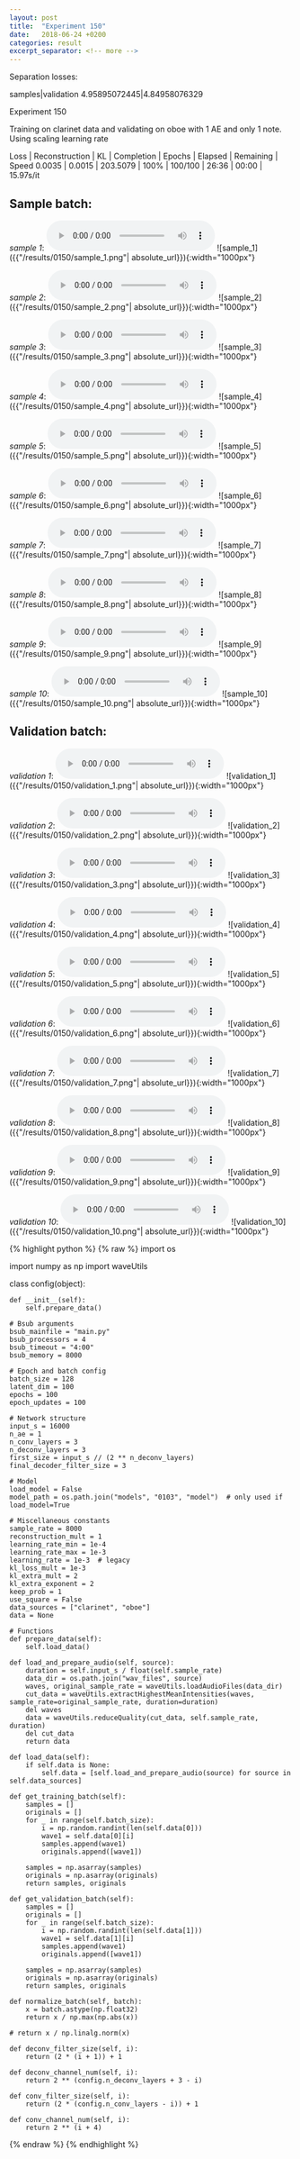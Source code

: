 ```yaml
---
layout: post
title:  "Experiment 150"
date:   2018-06-24 +0200
categories: result
excerpt_separator: <!-- more -->
---
```

Separation losses:

samples|validation
4.95895072445|4.84958076329<!-- more -->

Experiment 150

Training on clarinet data and validating on oboe with 1 AE and only 1 note. Using scaling learning rate

Loss | Reconstruction | KL | Completion | Epochs | Elapsed | Remaining | Speed
0.0035 | 0.0015 | 203.5079 | 100% | 100/100 | 26:36 | 00:00 | 15.97s/it

## **Sample batch**:
_sample 1_:
<audio src="/ResultsOverview/results/0150/sample_1.wav" controls preload></audio>
![sample_1]({{"/results/0150/sample_1.png"| absolute_url}}){:width="1000px"}

_sample 2_:
<audio src="/ResultsOverview/results/0150/sample_2.wav" controls preload></audio>
![sample_2]({{"/results/0150/sample_2.png"| absolute_url}}){:width="1000px"}

_sample 3_:
<audio src="/ResultsOverview/results/0150/sample_3.wav" controls preload></audio>
![sample_3]({{"/results/0150/sample_3.png"| absolute_url}}){:width="1000px"}

_sample 4_:
<audio src="/ResultsOverview/results/0150/sample_4.wav" controls preload></audio>
![sample_4]({{"/results/0150/sample_4.png"| absolute_url}}){:width="1000px"}

_sample 5_:
<audio src="/ResultsOverview/results/0150/sample_5.wav" controls preload></audio>
![sample_5]({{"/results/0150/sample_5.png"| absolute_url}}){:width="1000px"}

_sample 6_:
<audio src="/ResultsOverview/results/0150/sample_6.wav" controls preload></audio>
![sample_6]({{"/results/0150/sample_6.png"| absolute_url}}){:width="1000px"}

_sample 7_:
<audio src="/ResultsOverview/results/0150/sample_7.wav" controls preload></audio>
![sample_7]({{"/results/0150/sample_7.png"| absolute_url}}){:width="1000px"}

_sample 8_:
<audio src="/ResultsOverview/results/0150/sample_8.wav" controls preload></audio>
![sample_8]({{"/results/0150/sample_8.png"| absolute_url}}){:width="1000px"}

_sample 9_:
<audio src="/ResultsOverview/results/0150/sample_9.wav" controls preload></audio>
![sample_9]({{"/results/0150/sample_9.png"| absolute_url}}){:width="1000px"}

_sample 10_:
<audio src="/ResultsOverview/results/0150/sample_10.wav" controls preload></audio>
![sample_10]({{"/results/0150/sample_10.png"| absolute_url}}){:width="1000px"}

## **Validation batch**:
_validation 1_:
<audio src="/ResultsOverview/results/0150/validation_1.wav" controls preload></audio>
![validation_1]({{"/results/0150/validation_1.png"| absolute_url}}){:width="1000px"}

_validation 2_:
<audio src="/ResultsOverview/results/0150/validation_2.wav" controls preload></audio>
![validation_2]({{"/results/0150/validation_2.png"| absolute_url}}){:width="1000px"}

_validation 3_:
<audio src="/ResultsOverview/results/0150/validation_3.wav" controls preload></audio>
![validation_3]({{"/results/0150/validation_3.png"| absolute_url}}){:width="1000px"}

_validation 4_:
<audio src="/ResultsOverview/results/0150/validation_4.wav" controls preload></audio>
![validation_4]({{"/results/0150/validation_4.png"| absolute_url}}){:width="1000px"}

_validation 5_:
<audio src="/ResultsOverview/results/0150/validation_5.wav" controls preload></audio>
![validation_5]({{"/results/0150/validation_5.png"| absolute_url}}){:width="1000px"}

_validation 6_:
<audio src="/ResultsOverview/results/0150/validation_6.wav" controls preload></audio>
![validation_6]({{"/results/0150/validation_6.png"| absolute_url}}){:width="1000px"}

_validation 7_:
<audio src="/ResultsOverview/results/0150/validation_7.wav" controls preload></audio>
![validation_7]({{"/results/0150/validation_7.png"| absolute_url}}){:width="1000px"}

_validation 8_:
<audio src="/ResultsOverview/results/0150/validation_8.wav" controls preload></audio>
![validation_8]({{"/results/0150/validation_8.png"| absolute_url}}){:width="1000px"}

_validation 9_:
<audio src="/ResultsOverview/results/0150/validation_9.wav" controls preload></audio>
![validation_9]({{"/results/0150/validation_9.png"| absolute_url}}){:width="1000px"}

_validation 10_:
<audio src="/ResultsOverview/results/0150/validation_10.wav" controls preload></audio>
![validation_10]({{"/results/0150/validation_10.png"| absolute_url}}){:width="1000px"}


{% highlight python %}
{% raw %}
import os

import numpy as np
import waveUtils


class config(object):

	def __init__(self):
		self.prepare_data()

	# Bsub arguments
	bsub_mainfile = "main.py"
	bsub_processors = 4
	bsub_timeout = "4:00"
	bsub_memory = 8000

	# Epoch and batch config
	batch_size = 128
	latent_dim = 100
	epochs = 100
	epoch_updates = 100

	# Network structure
	input_s = 16000
	n_ae = 1
	n_conv_layers = 3
	n_deconv_layers = 3
	first_size = input_s // (2 ** n_deconv_layers)
	final_decoder_filter_size = 3

	# Model
	load_model = False
	model_path = os.path.join("models", "0103", "model")  # only used if load_model=True

	# Miscellaneous constants
	sample_rate = 8000
	reconstruction_mult = 1
	learning_rate_min = 1e-4
	learning_rate_max = 1e-3
	learning_rate = 1e-3  # legacy
	kl_loss_mult = 1e-3
	kl_extra_mult = 2
	kl_extra_exponent = 2
	keep_prob = 1
	use_square = False
	data_sources = ["clarinet", "oboe"]
	data = None

	# Functions
	def prepare_data(self):
		self.load_data()

	def load_and_prepare_audio(self, source):
		duration = self.input_s / float(self.sample_rate)
		data_dir = os.path.join("wav_files", source)
		waves, original_sample_rate = waveUtils.loadAudioFiles(data_dir)
		cut_data = waveUtils.extractHighestMeanIntensities(waves, sample_rate=original_sample_rate, duration=duration)
		del waves
		data = waveUtils.reduceQuality(cut_data, self.sample_rate, duration)
		del cut_data
		return data

	def load_data(self):
		if self.data is None:
			self.data = [self.load_and_prepare_audio(source) for source in self.data_sources]

	def get_training_batch(self):
		samples = []
		originals = []
		for _ in range(self.batch_size):
			i = np.random.randint(len(self.data[0]))
			wave1 = self.data[0][i]
			samples.append(wave1)
			originals.append([wave1])

		samples = np.asarray(samples)
		originals = np.asarray(originals)
		return samples, originals

	def get_validation_batch(self):
		samples = []
		originals = []
		for _ in range(self.batch_size):
			i = np.random.randint(len(self.data[1]))
			wave1 = self.data[1][i]
			samples.append(wave1)
			originals.append([wave1])

		samples = np.asarray(samples)
		originals = np.asarray(originals)
		return samples, originals

	def normalize_batch(self, batch):
		x = batch.astype(np.float32)
		return x / np.max(np.abs(x))

	# return x / np.linalg.norm(x)

	def deconv_filter_size(self, i):
		return (2 * (i + 1)) + 1

	def deconv_channel_num(self, i):
		return 2 ** (config.n_deconv_layers + 3 - i)

	def conv_filter_size(self, i):
		return (2 * (config.n_conv_layers - i)) + 1

	def conv_channel_num(self, i):
		return 2 ** (i + 4)

{% endraw %}
{% endhighlight %}
